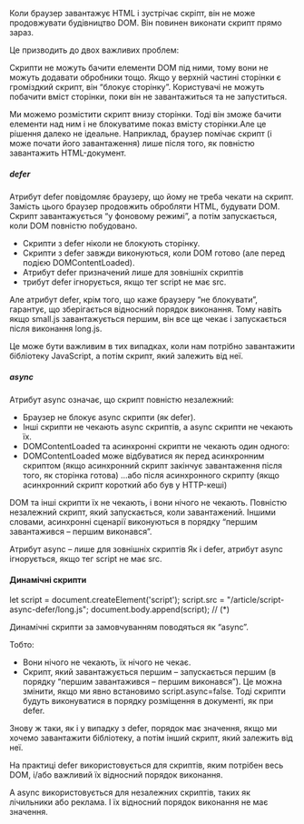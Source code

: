 Коли браузер завантажує HTML і зустрічає скріпт, він не може продовжувати будівництво DOM. Він повинен виконати скрипт прямо зараз.

Це призводить до двох важливих проблем:

Скрипти не можуть бачити елементи DOM під ними, тому вони не можуть додавати обробники тощо.
Якщо у верхній частині сторінки є громіздкий скрипт, він “блокує сторінку”. Користувачі не можуть побачити вміст сторінки, поки він не завантажиться та не запуститься.

Ми можемо розмістити скрипт внизу сторінки. Тоді він зможе бачити елементи над ним і не блокуватиме показ вмісту сторінки.Але це рішення далеко не ідеальне. Наприклад, браузер помічає скрипт (і може почати його завантаження) лише після того, як повністю завантажить HTML-документ.

##### defer
Атрибут defer повідомляє браузеру, що йому не треба чекати на скрипт. Замість цього браузер продовжить обробляти HTML, будувати DOM. Скрипт завантажується “у фоновому режимі”, а потім запускається, коли DOM повністю побудовано.

- Скрипти з defer ніколи не блокують сторінку.
- Скрипти з defer завжди виконуються, коли DOM готово (але перед подією DOMContentLoaded).
- Атрибут defer призначений лише для зовнішніх скриптів
- трибут defer ігнорується, якщо тег script не має src.

Але атрибут defer, крім того, що каже браузеру “не блокувати”, гарантує, що зберігається відносний порядок виконання. Тому навіть якщо small.js завантажується першим, він все ще чекає і запускається після виконання long.js.

Це може бути важливим в тих випадках, коли нам потрібно завантажити бібліотеку JavaScript, а потім скрипт, який залежить від неї.

##### async

Атрибут async означає, що скрипт повністю незалежний:

- Браузер не блокує async скрипти (як defer).
- Інші скрипти не чекають async скриптів, а async скрипти не чекають їх.
- DOMContentLoaded та асинхронні скрипти не чекають один одного:
- DOMContentLoaded може відбуватися як перед асинхронним скриптом (якщо асинхронний скрипт закінчує завантаження після того, як сторінка готова)
…або після асинхронного скрипту (якщо асинхронний скрипт короткий або був у HTTP-кеші)

DOM та інші скрипти їх не чекають, і вони нічого не чекають. Повністю незалежний скрипт, який запускається, коли завантажений.  Іншими словами, асинхронні сценарії виконуються в порядку “першим завантажився – першим виконався”.

Атрибут async – лише для зовнішніх скриптів
Як і defer, атрибут async ігнорується, якщо тег script не має src.

#### Динамічні скрипти

let script = document.createElement('script');
script.src = "/article/script-async-defer/long.js";
document.body.append(script); // (*)

Динамічні скрипти за замовчуванням поводяться як “async”.

Тобто:

- Вони нічого не чекають, їх нічого не чекає.
- Скрипт, який завантажується першим – запускається першим (в порядку “першим завантажився – першим виконався”).
Це можна змінити, якщо ми явно встановимо script.async=false. Тоді скрипти будуть виконуватися в порядку розміщення в документі, як при defer.

Знову ж таки, як і у випадку з defer, порядок має значення, якщо ми хочемо завантажити бібліотеку, а потім інший скрипт, який залежить від неї.



На практиці defer використовується для скриптів, яким потрібен весь DOM, і/або важливий їх відносний порядок виконання.

А async використовується для незалежних скриптів, таких як лічильники або реклама. І їх відносний порядок виконання не має значення.